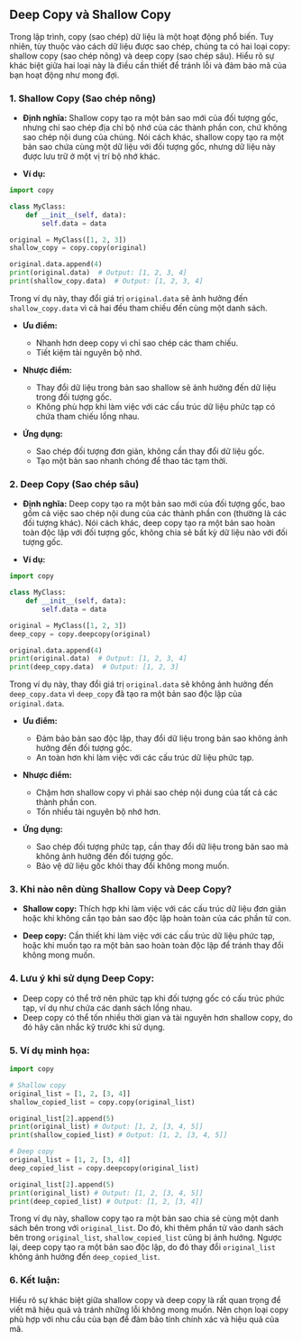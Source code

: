 ## Deep Copy và Shallow Copy

Trong lập trình, copy (sao chép) dữ liệu là một hoạt động phổ biến. Tuy nhiên, tùy thuộc vào cách dữ liệu được sao chép, chúng ta có hai loại copy: shallow copy (sao chép nông) và deep copy (sao chép sâu). Hiểu rõ sự khác biệt giữa hai loại này là điều cần thiết để tránh lỗi và đảm bảo mã của bạn hoạt động như mong đợi.

### 1. Shallow Copy (Sao chép nông)

- **Định nghĩa:** Shallow copy tạo ra một bản sao mới của đối tượng gốc, nhưng chỉ sao chép địa chỉ bộ nhớ của các thành phần con, chứ không sao chép nội dung của chúng. Nói cách khác, shallow copy tạo ra một bản sao chứa cùng một dữ liệu với đối tượng gốc, nhưng dữ liệu này được lưu trữ ở một vị trí bộ nhớ khác.

- **Ví dụ:**

```python
import copy

class MyClass:
    def __init__(self, data):
        self.data = data

original = MyClass([1, 2, 3])
shallow_copy = copy.copy(original)

original.data.append(4)
print(original.data)  # Output: [1, 2, 3, 4]
print(shallow_copy.data)  # Output: [1, 2, 3, 4]
```

Trong ví dụ này, thay đổi giá trị `original.data` sẽ ảnh hưởng đến `shallow_copy.data` vì cả hai đều tham chiếu đến cùng một danh sách.

- **Ưu điểm:**

  - Nhanh hơn deep copy vì chỉ sao chép các tham chiếu.
  - Tiết kiệm tài nguyên bộ nhớ.

- **Nhược điểm:**

  - Thay đổi dữ liệu trong bản sao shallow sẽ ảnh hưởng đến dữ liệu trong đối tượng gốc.
  - Không phù hợp khi làm việc với các cấu trúc dữ liệu phức tạp có chứa tham chiếu lồng nhau.

- **Ứng dụng:**
  - Sao chép đối tượng đơn giản, không cần thay đổi dữ liệu gốc.
  - Tạo một bản sao nhanh chóng để thao tác tạm thời.

### 2. Deep Copy (Sao chép sâu)

- **Định nghĩa:** Deep copy tạo ra một bản sao mới của đối tượng gốc, bao gồm cả việc sao chép nội dung của các thành phần con (thường là các đối tượng khác). Nói cách khác, deep copy tạo ra một bản sao hoàn toàn độc lập với đối tượng gốc, không chia sẻ bất kỳ dữ liệu nào với đối tượng gốc.

- **Ví dụ:**

```python
import copy

class MyClass:
    def __init__(self, data):
        self.data = data

original = MyClass([1, 2, 3])
deep_copy = copy.deepcopy(original)

original.data.append(4)
print(original.data)  # Output: [1, 2, 3, 4]
print(deep_copy.data)  # Output: [1, 2, 3]
```

Trong ví dụ này, thay đổi giá trị `original.data` sẽ không ảnh hưởng đến `deep_copy.data` vì `deep_copy` đã tạo ra một bản sao độc lập của `original.data`.

- **Ưu điểm:**

  - Đảm bảo bản sao độc lập, thay đổi dữ liệu trong bản sao không ảnh hưởng đến đối tượng gốc.
  - An toàn hơn khi làm việc với các cấu trúc dữ liệu phức tạp.

- **Nhược điểm:**

  - Chậm hơn shallow copy vì phải sao chép nội dung của tất cả các thành phần con.
  - Tốn nhiều tài nguyên bộ nhớ hơn.

- **Ứng dụng:**
  - Sao chép đối tượng phức tạp, cần thay đổi dữ liệu trong bản sao mà không ảnh hưởng đến đối tượng gốc.
  - Bảo vệ dữ liệu gốc khỏi thay đổi không mong muốn.

### 3. Khi nào nên dùng Shallow Copy và Deep Copy?

- **Shallow copy:** Thích hợp khi làm việc với các cấu trúc dữ liệu đơn giản hoặc khi không cần tạo bản sao độc lập hoàn toàn của các phần tử con.

- **Deep copy:** Cần thiết khi làm việc với các cấu trúc dữ liệu phức tạp, hoặc khi muốn tạo ra một bản sao hoàn toàn độc lập để tránh thay đổi không mong muốn.

### 4. Lưu ý khi sử dụng Deep Copy:

- Deep copy có thể trở nên phức tạp khi đối tượng gốc có cấu trúc phức tạp, ví dụ như chứa các danh sách lồng nhau.
- Deep copy có thể tốn nhiều thời gian và tài nguyên hơn shallow copy, do đó hãy cân nhắc kỹ trước khi sử dụng.

### 5. Ví dụ minh họa:

```python
import copy

# Shallow copy
original_list = [1, 2, [3, 4]]
shallow_copied_list = copy.copy(original_list)

original_list[2].append(5)
print(original_list) # Output: [1, 2, [3, 4, 5]]
print(shallow_copied_list) # Output: [1, 2, [3, 4, 5]]

# Deep copy
original_list = [1, 2, [3, 4]]
deep_copied_list = copy.deepcopy(original_list)

original_list[2].append(5)
print(original_list) # Output: [1, 2, [3, 4, 5]]
print(deep_copied_list) # Output: [1, 2, [3, 4]]
```

Trong ví dụ này, shallow copy tạo ra một bản sao chia sẻ cùng một danh sách bên trong với `original_list`. Do đó, khi thêm phần tử vào danh sách bên trong `original_list`, `shallow_copied_list` cũng bị ảnh hưởng. Ngược lại, deep copy tạo ra một bản sao độc lập, do đó thay đổi `original_list` không ảnh hưởng đến `deep_copied_list`.

### 6. Kết luận:

Hiểu rõ sự khác biệt giữa shallow copy và deep copy là rất quan trọng để viết mã hiệu quả và tránh những lỗi không mong muốn. Nên chọn loại copy phù hợp với nhu cầu của bạn để đảm bảo tính chính xác và hiệu quả của mã.

